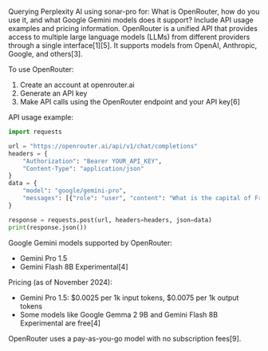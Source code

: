 Querying Perplexity AI using sonar-pro for: What is OpenRouter, how do you use it, and what Google Gemini models does it support? Include API usage examples and pricing information.
OpenRouter is a unified API that provides access to multiple large language models (LLMs) from different providers through a single interface[1][5]. It supports models from OpenAI, Anthropic, Google, and others[3].

To use OpenRouter:
1. Create an account at openrouter.ai
2. Generate an API key
3. Make API calls using the OpenRouter endpoint and your API key[6]

API usage example:

```python
import requests

url = "https://openrouter.ai/api/v1/chat/completions"
headers = {
    "Authorization": "Bearer YOUR_API_KEY",
    "Content-Type": "application/json"
}
data = {
    "model": "google/gemini-pro",
    "messages": [{"role": "user", "content": "What is the capital of France?"}]
}

response = requests.post(url, headers=headers, json=data)
print(response.json())
```

Google Gemini models supported by OpenRouter:
- Gemini Pro 1.5
- Gemini Flash 8B Experimental[4]

Pricing (as of November 2024):
- Gemini Pro 1.5: $0.0025 per 1k input tokens, $0.0075 per 1k output tokens
- Some models like Google Gemma 2 9B and Gemini Flash 8B Experimental are free[4]

OpenRouter uses a pay-as-you-go model with no subscription fees[9].
